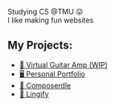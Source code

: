 Studying CS @TMU 😛 <br> 
I like making fun websites
## My Projects:
- [🎸 Virtual Guitar Amp (WIP)](https://mattp532.github.io/virtual-guitar-amp)
- [🖥️ Personal Portfolio](https://mattp532.github.io/portfolio-2/)
- [🎵 Composerdle](https://github.com/mattp532/Composerdle)
- [💬 Lingify](https://mattp532.github.io/Lingify/)
<!--
**mattp532/mattp532** is a ✨ _special_ ✨ repository because its `README.md` (this file) appears on your GitHub profile.

Here are some ideas to get you started:

- 🔭 I’m currently working on ...
- 🌱 I’m currently learning ...
- 👯 I’m looking to collaborate on ...
- 🤔 I’m looking for help with ...
- 💬 Ask me about ...
- 📫 How to reach me: ...
- 😄 Pronouns: ...
- ⚡ Fun fact: ...
-->
